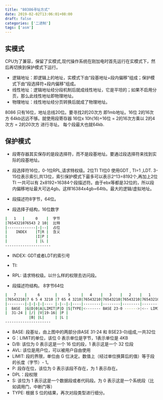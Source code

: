 ```yaml
---
title: "80386寻址方式"
date: 2019-02-02T13:06:01+08:00
draft: false
categories: ['二进制']
tags: ['asm']
---
```


## 实模式

CPU为了兼容，保留了实模式,现代操作系统在刚加电时首先运行在实模式下，然后再切换到保护模式下运行。

- 逻辑地址：即逻辑上的地址，实模式下由“段基地址+段内偏移”组成；保护模式下由“段选择符+段内偏移”组成。
- 线性地址：逻辑地址经分段机制后就成线性地址，它是平坦的；如果不启用分页，那么此线性地址即物理地址。
- 物理地址：线性地址经分页转换后就成了物理地址。

8086 只有16位，地址总线20位。要寻找2的20次方 即1mb地址。16位 2的16次方 64kb远远不够。就使用段寄存器
16位x 10h(16)+16位 = 2的16次方乘以 2的4次方 = 2的20次方 进行寻址。 每个段最大也就64kb.

## 保护模式

- 段寄存器其实保存的是段选择符，而不是段基地址。要通过段选择符来找到实际的段基地址。
- 段选择符16位，0-1位RPL,请求特权级。2位TI TI位0 使用GDT , TI=1 ,LDT. 3-15位表示索引,共13位，索引保护模式下最多可以表示2^13=8192个,再加上2位TI 一共可以有 2x8192=16384个段描述符。由于ebx等都是32位的，所以段内偏移地址最大可达4gb。这样16384x4gb=64tb。最大的逻辑/虚拟地址。
- 段描述符8字节，64位。

- 段选择子结构，16位数字

```bash
|   1   |     0    |  字节
|7654321076543 2 10|  比特
|-------------|-|--|  占位
|    INDEX    |T|R |  含义
|             |I|P |
|             | |L |
---------------------
```
- INDEX: GDT或者LDT的索引号
- TI:
- RPL: 请求特权级。以什么样的权限去访问段。

- 段描述符结构。 8字节64位
```bash
|   7    |     6       |     5     |   4    |   3    |   2    |   1    |   0    |  字节
|76543210|7 6 5 4 3210 |7 65 4 3210|76543210|76543210|76543210|76543210|76543210|  比特
|--------|-|-|-|-|---- |-|--|-|----|--------|--------|--------|--------|--------|  占位
|  BASE  |G|D|0|A|LIMIT|P|D |S|TYPE|<------- BASE 23-0 ------>|<-- LIMIT 15-0 ->|  含义
|  31-24 | |/| |V|19-16| |P |
           |B| |L|     | |L |
---------------------
```

- BASE: 段基址，由上图中的两部分(BASE 31-24 和 BSE23-0)组成,一共32位
- G：LIMIT的单位，该位 0 表示单位是字节，1表示单位是 4KB
- D/B: 该位为 0 表示这是一个 16 位的段，1 表示这是一个 32 位段
- AVL: 该位是用户位，可以被用户自由使用
- LIMIT: 段的界限，单位由 G 位决定。数值上（经过单位换算后的值）等于段的长度（字节）- 1。
- P: 段存在位，该位为 0 表示该段不存在，为 1 表示存在。
- DPL：段权限
- S: 该位为 1 表示这是一个数据段或者代码段。为 0 表示这是一个系统段（比如调用门，中断门等）
- TYPE: 根据 S 位的结果，再次对段类型进行细分。
